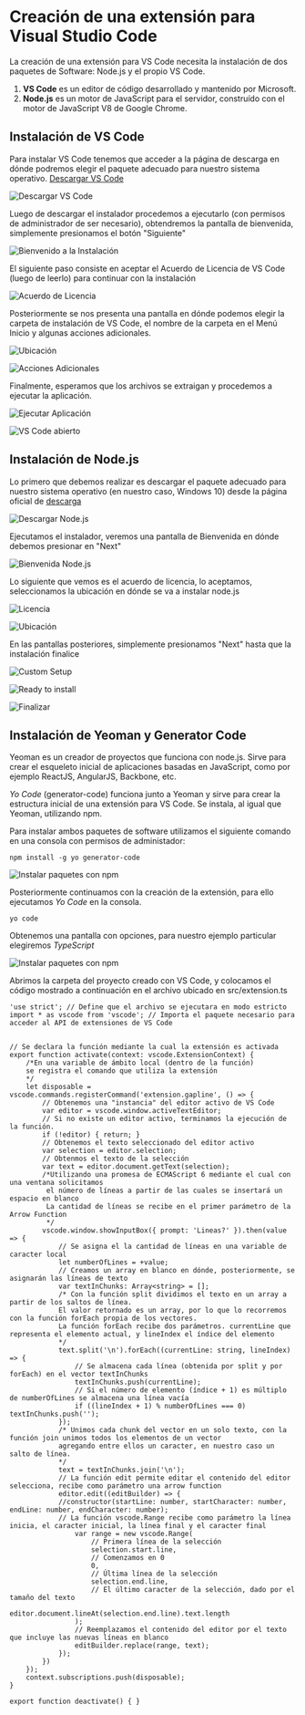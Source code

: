# Creación de una extensión para Visual Studio Code

La creación de una extensión para VS Code necesita la instalación de dos paquetes de Software: Node.js y el propio VS Code.

1. **VS Code** es un editor de código desarrollado y mantenido por Microsoft.
2. **Node.js** es un motor de JavaScript para el servidor, construído con el motor de JavaScript V8 de Google Chrome.

## Instalación de VS Code

Para instalar VS Code tenemos que acceder a la página de descarga en dónde podremos elegir el paquete adecuado para nuestro sistema operativo. [Descargar VS Code](https://code.visualstudio.com/download)
  
![Descargar VS Code](https://i.imgur.com/mlb0zKq.png "Descargar VS Code")
  
Luego de descargar el instalador procedemos a ejecutarlo (con permisos de administrador de ser necesario), obtendremos la pantalla de bienvenida, simplemente presionamos el botón "Siguiente"
  
![Bienvenido a la Instalación](https://i.imgur.com/ACBEqAm.jpg "Bienvenido a la Instalación")

El siguiente paso consiste en aceptar el Acuerdo de Licencia de VS Code (luego de leerlo) para continuar con la instalación

![Acuerdo de Licencia](https://i.imgur.com/GzCDleq.jpg "Acuerdo de Licencia")

Posteriormente se nos presenta una pantalla en dónde podemos elegir la carpeta de instalación de VS Code, el nombre de la carpeta en el Menú Inicio y algunas acciones adicionales.

![Ubicación](https://i.imgur.com/ihtkVKr.jpg "Ubicación")

![Acciones Adicionales](https://i.imgur.com/Y3TjRuZ.jpg "Acciones Adicionales")

Finalmente, esperamos que los archivos se extraigan y procedemos a ejecutar la aplicación.

![Ejecutar Aplicación](https://i.imgur.com/P6Zcsac.jpg "Ejecutar Aplicación")

![VS Code abierto](https://i.imgur.com/sTAty2b.png "VS Code abierto")

## Instalación de Node.js

Lo primero que debemos realizar es descargar el paquete adecuado para nuestro sistema operativo (en nuestro caso, Windows 10) desde la página oficial de [descarga](https://nodejs.org/es/download/)

![Descargar Node.js](https://i.imgur.com/oRhpsxL.png "Descargar Node.js")

Ejecutamos el instalador, veremos una pantalla de Bienvenida en dónde debemos presionar en "Next"

![Bienvenida Node.js](https://i.imgur.com/7PAcNkn.png)

Lo siguiente que vemos es el acuerdo de licencia, lo aceptamos, seleccionamos la ubicación en dónde se va a instalar node.js

![Licencia](https://i.imgur.com/A1uZzVg.png)

![Ubicación](https://i.imgur.com/r7XNGOm.png)

En las pantallas posteriores, simplemente presionamos "Next" hasta que la instalación finalice

![Custom Setup](https://i.imgur.com/emdSKZ4.png)

![Ready to install](https://i.imgur.com/smzVaK3.png)

![Finalizar](https://i.imgur.com/znF7ouc.png)

## Instalación de Yeoman y Generator Code

Yeoman es un creador de proyectos que funciona con node.js. Sirve para crear el esqueleto inicial de aplicaciones basadas en JavaScript, como por ejemplo ReactJS, AngularJS, Backbone, etc.

*Yo Code* (generator-code) funciona junto a Yeoman y sirve para crear la estructura inicial de una extensión para VS Code. Se instala, al igual que Yeoman, utilizando npm.

Para instalar ambos paquetes de software utilizamos el siguiente comando en una consola con permisos de administador:

```
npm install -g yo generator-code
```

![Instalar paquetes con npm](https://i.imgur.com/wEAoqby.png)

Posteriormente continuamos con la creación de la extensión, para ello ejecutamos *Yo Code* en la consola. 

```
yo code
```

Obtenemos una pantalla con opciones, para nuestro ejemplo particular elegiremos *TypeScript*

![Instalar paquetes con npm](https://i.imgur.com/GWneLSZ.png)

Abrimos la carpeta del proyecto creado con VS Code, y colocamos el código mostrado a continuación en el archivo ubicado en src/extension.ts

```[typescript]
'use strict'; // Define que el archivo se ejecutara en modo estricto
import * as vscode from 'vscode'; // Importa el paquete necesario para acceder al API de extensiones de VS Code


// Se declara la función mediante la cual la extensión es activada
export function activate(context: vscode.ExtensionContext) {
    /*En una variable de ámbito local (dentro de la función)
    se registra el comando que utiliza la extensión
    */
    let disposable = vscode.commands.registerCommand('extension.gapline', () => {
        // Obtenemos una "instancia" del editor activo de VS Code
        var editor = vscode.window.activeTextEditor;
        // Si no existe un editor activo, terminamos la ejecución de la función.
        if (!editor) { return; }
        // Obtenemos el texto seleccionado del editor activo
        var selection = editor.selection;
        // Obtenmos el texto de la selección
        var text = editor.document.getText(selection);
        /*Utilizando una promesa de ECMAScript 6 mediante el cual con una ventana solicitamos
         el número de líneas a partir de las cuales se insertará un espacio en blanco
         La cantidad de líneas se recibe en el primer parámetro de la Arrow Function
         */
        vscode.window.showInputBox({ prompt: 'Lineas?' }).then(value => {
            // Se asigna el la cantidad de líneas en una variable de caracter local
            let numberOfLines = +value;
            // Creamos un array en blanco en dónde, posteriormente, se asignarán las líneas de texto
            var textInChunks: Array<string> = [];
            /* Con la función split dividimos el texto en un array a partir de los saltos de línea.
            El valor retornado es un array, por lo que lo recorremos con la función forEach propia de los vectores.
            La función forEach recibe dos parámetros. currentLine que representa el elemento actual, y lineIndex el índice del elemento
            */
            text.split('\n').forEach((currentLine: string, lineIndex) => {
                // Se almacena cada línea (obtenida por split y por forEach) en el vector textInChunks
                textInChunks.push(currentLine);
                // Si el número de elemento (índice + 1) es múltiplo de numberOfLines se almacena una línea vacía
                if ((lineIndex + 1) % numberOfLines === 0) textInChunks.push('');
            });
            /* Unimos cada chunk del vector en un solo texto, con la función join unimos todos los elementos de un vector
            agregando entre ellos un caracter, en nuestro caso un salto de línea. 
            */
            text = textInChunks.join('\n');
            // La función edit permite editar el contenido del editor selecciona, recibe como parámetro una arrow function
            editor.edit((editBuilder) => {
		    //constructor(startLine: number, startCharacter: number, endLine: number, endCharacter: number);
            // La función vscode.Range recibe como parámetro la línea inicia, el caracter inicial, la línea final y el caracter final
                var range = new vscode.Range(
                    // Primera línea de la selección
                    selection.start.line,
                    // Comenzamos en 0
                    0,
                    // Última línea de la selección
                    selection.end.line,
                    // El último caracter de la selección, dado por el tamaño del texto
                    editor.document.lineAt(selection.end.line).text.length
                );
                // Reemplazamos el contenido del editor por el texto que incluye las nuevas líneas en blanco
                editBuilder.replace(range, text);
            });
        })
    });
    context.subscriptions.push(disposable);
}

export function deactivate() { }
```

<script src="https://gist.github.com/jhurtadojerves/fc88eb486af4d6d1e354e65b62122b36.js"></script>






